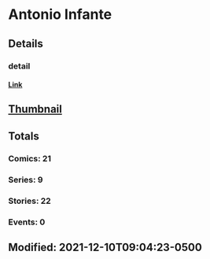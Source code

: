 # Antonio  Infante 
## Details
### detail
#### [Link](http://marvel.com/comics/creators/13878/antonio_infante?utm_campaign=apiRef&utm_source=225578a89fc76f3d20fbffda5d17a88d)
## [Thumbnail](http://i.annihil.us/u/prod/marvel/i/mg/b/40/image_not_available.jpg)
## Totals
### Comics: 21
### Series: 9
### Stories: 22
### Events: 0
## Modified: 2021-12-10T09:04:23-0500